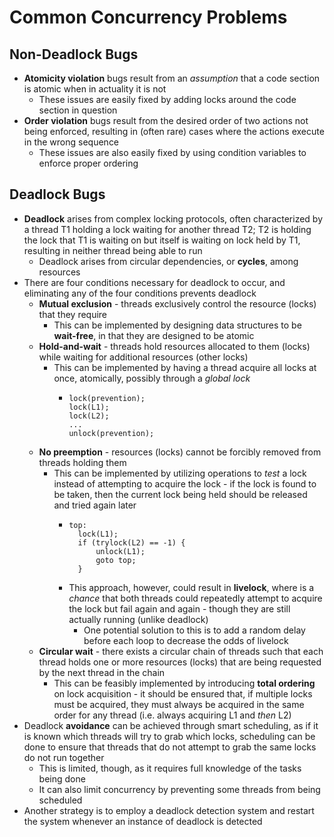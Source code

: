 # Common Concurrency Problems
## Non-Deadlock Bugs
- **Atomicity violation** bugs result from an *assumption* that a code section is atomic when in actuality it is not
    - These issues are easily fixed by adding locks around the code section in question
- **Order violation** bugs result from the desired order of two actions not being enforced, resulting in (often rare) cases where the actions execute in the wrong sequence
    - These issues are also easily fixed by using condition variables to enforce proper ordering
## Deadlock Bugs
- **Deadlock** arises from complex locking protocols, often characterized by a thread T1 holding a lock waiting for another thread T2; T2 is holding the lock that T1 is waiting on but itself is waiting on lock held by T1, resulting in neither thread being able to run
    - Deadlock arises from circular dependencies, or **cycles**, among resources
- There are four conditions necessary for deadlock to occur, and eliminating any of the four conditions prevents deadlock
    - **Mutual exclusion** - threads exclusively control the resource (locks) that they require
        - This can be implemented by designing data structures to be **wait-free**, in that they are designed to be atomic
    - **Hold-and-wait** - threads hold resources allocated to them (locks) while waiting for additional resources (other locks)
        - This can be implemented by having a thread acquire all locks at once, atomically, possibly through a *global lock*
            -     lock(prevention);
                  lock(L1);
                  lock(L2);
                  ...
                  unlock(prevention);
    - **No preemption** - resources (locks) cannot be forcibly removed from threads holding them
        - This can be implemented by utilizing operations to *test* a lock instead of attempting to acquire the lock - if the lock is found to be taken, then the current lock being held should be released and tried again later
            -     top:
                    lock(L1);
                    if (trylock(L2) == -1) {
                        unlock(L1);
                        goto top;
                    }
            - This approach, however, could result in **livelock**, where is a *chance* that both threads could repeatedly attempt to acquire the lock but fail again and again - though they are still actually running (unlike deadlock)
                - One potential solution to this is to add a random delay before each loop to decrease the odds of livelock
    - **Circular wait** - there exists a circular chain of threads such that each thread holds one or more resources (locks) that are being requested by the next thread in the chain
        - This can be feasibly implemented by introducing **total ordering** on lock acquisition - it should be ensured that, if multiple locks must be acquired, they must always be acquired in the same order for any thread (i.e. always acquiring L1 and *then* L2)
- Deadlock **avoidance** can be achieved through smart scheduling, as if it is known which threads will try to grab which locks, scheduling can be done to ensure that threads that do not attempt to grab the same locks do not run together
    - This is limited, though, as it requires full knowledge of the tasks being done
    - It can also limit concurrency by preventing some threads from being scheduled
- Another strategy is to employ a deadlock detection system and restart the system whenever an instance of deadlock is detected
